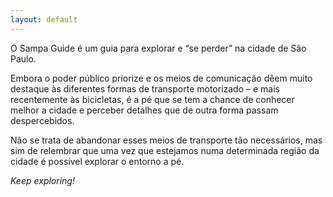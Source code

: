 ```yaml
---
layout: default
---
```

O Sampa Guide é um guia para explorar e “se perder” na cidade de São Paulo.

Embora o poder público priorize e os meios de comunicação dêem muito destaque às diferentes formas de transporte motorizado – e mais recentemente às bicicletas, é a pé que se tem a chance de conhecer melhor a cidade e perceber detalhes que de outra forma passam despercebidos.

Não se trata de abandonar esses meios de transporte tão necessários, mas sim de relembrar que uma vez que estejamos numa determinada região da cidade é possível explorar o entorno a pé.

<em>Keep exploring!</em>